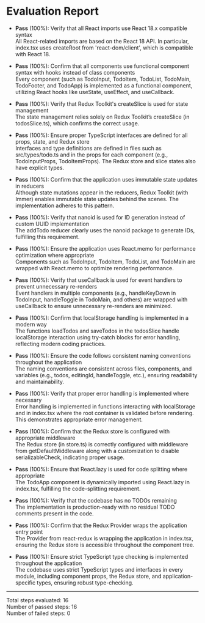 # Evaluation Report

- **Pass** (100%): Verify that all React imports use React 18.x compatible syntax  
  All React-related imports are based on the React 18 API. In particular, index.tsx uses createRoot from 'react-dom/client', which is compatible with React 18.

- **Pass** (100%): Confirm that all components use functional component syntax with hooks instead of class components  
  Every component (such as TodoInput, TodoItem, TodoList, TodoMain, TodoFooter, and TodoApp) is implemented as a functional component, utilizing React hooks like useState, useEffect, and useCallback.

- **Pass** (100%): Verify that Redux Toolkit's createSlice is used for state management  
  The state management relies solely on Redux Toolkit’s createSlice (in todosSlice.ts), which confirms the correct usage.

- **Pass** (100%): Ensure proper TypeScript interfaces are defined for all props, state, and Redux store  
  Interfaces and type definitions are defined in files such as src/types/todo.ts and in the props for each component (e.g., TodoInputProps, TodoItemProps). The Redux store and slice states also have explicit types.

- **Pass** (100%): Confirm that the application uses immutable state updates in reducers  
  Although state mutations appear in the reducers, Redux Toolkit (with Immer) enables immutable state updates behind the scenes. The implementation adheres to this pattern.

- **Pass** (100%): Verify that nanoid is used for ID generation instead of custom UUID implementation  
  The addTodo reducer clearly uses the nanoid package to generate IDs, fulfilling this requirement.

- **Pass** (100%): Ensure the application uses React.memo for performance optimization where appropriate  
  Components such as TodoInput, TodoItem, TodoList, and TodoMain are wrapped with React.memo to optimize rendering performance.

- **Pass** (100%): Verify that useCallback is used for event handlers to prevent unnecessary re-renders  
  Event handlers in multiple components (e.g., handleKeyDown in TodoInput, handleToggle in TodoMain, and others) are wrapped with useCallback to ensure unnecessary re-renders are minimized.

- **Pass** (100%): Confirm that localStorage handling is implemented in a modern way  
  The functions loadTodos and saveTodos in the todosSlice handle localStorage interaction using try-catch blocks for error handling, reflecting modern coding practices.

- **Pass** (100%): Ensure the code follows consistent naming conventions throughout the application  
  The naming conventions are consistent across files, components, and variables (e.g., todos, editingId, handleToggle, etc.), ensuring readability and maintainability.

- **Pass** (100%): Verify that proper error handling is implemented where necessary  
  Error handling is implemented in functions interacting with localStorage and in index.tsx where the root container is validated before rendering. This demonstrates appropriate error management.

- **Pass** (100%): Confirm that the Redux store is configured with appropriate middleware  
  The Redux store (in store.ts) is correctly configured with middleware from getDefaultMiddleware along with a customization to disable serializableCheck, indicating proper usage.

- **Pass** (100%): Ensure that React.lazy is used for code splitting where appropriate  
  The TodoApp component is dynamically imported using React.lazy in index.tsx, fulfilling the code-splitting requirement.

- **Pass** (100%): Verify that the codebase has no TODOs remaining  
  The implementation is production-ready with no residual TODO comments present in the code.

- **Pass** (100%): Confirm that the Redux Provider wraps the application entry point  
  The Provider from react-redux is wrapping the application in index.tsx, ensuring the Redux store is accessible throughout the component tree.

- **Pass** (100%): Ensure strict TypeScript type checking is implemented throughout the application  
  The codebase uses strict TypeScript types and interfaces in every module, including component props, the Redux store, and application-specific types, ensuring robust type-checking.

---

Total steps evaluated: 16  
Number of passed steps: 16  
Number of failed steps: 0